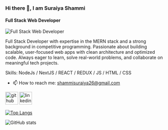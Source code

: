 ### Hi there 👋, I am Suraiya Shammi
#### Full Stack Web Developer
![Full Stack Web Developer](https://media.licdn.com/dms/image/v2/D5616AQFTIH1nzxf-0g/profile-displaybackgroundimage-shrink_350_1400/profile-displaybackgroundimage-shrink_350_1400/0/1710086298695?e=1749686400&v=beta&t=1J1f-62KAodMXVnWyvkcYIk0VDrVK5ayPjnQyYyQ1Bs)

Full Stack Developer with expertise in the MERN stack and a strong background in competitive programming.
Passionate about building scalable, user-focused web apps with clean architecture and optimized code.
Always eager to learn, solve real-world problems, and collaborate on meaningful tech projects.

Skills: NodeJs / NextJS / REACT / REDUX / JS / HTML / CSS

- 📫 How to reach me: shammisuraiya26@gmail.com 


[<img src='https://cdn.jsdelivr.net/npm/simple-icons@3.0.1/icons/github.svg' alt='github' height='40'>](https://github.com/sshammi)  [<img src='https://cdn.jsdelivr.net/npm/simple-icons@3.0.1/icons/linkedin.svg' alt='linkedin' height='40'>](https://www.linkedin.com/in/https://www.linkedin.com/in/suraiya-shammi//)  

[![Top Langs](https://github-readme-stats.vercel.app/api/top-langs/?username=sshammi)](https://github.com/anuraghazra/github-readme-stats)

![GitHub stats](https://github-readme-stats.vercel.app/api?username=sshammi&show_icons=true)  

